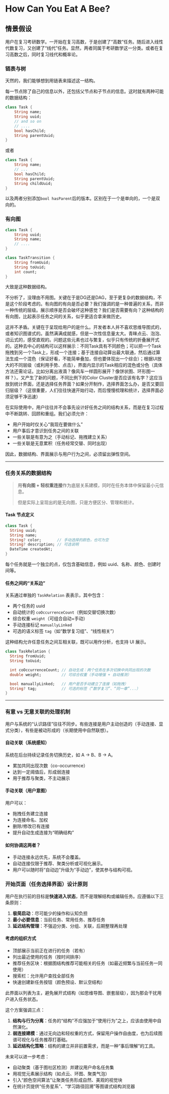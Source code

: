 # How Can You Eat A Bee?

## 情景假设

用户在复习考研数学。一开始在复习高数，于是创建了“高数”任务。随后进入线性代数复习，又创建了“线代”任务。显然，两者同属于考研数学这一分类。或者在复习高数之后，同时复习线代和概率论。

### 链表与树

天然的，我们能够想到用链表来描述这一结构。

每一节点除了自己的信息以外，还包括父节点和子节点的信息。这时就有两种可能的数据结构：

```dart
class Task {
    String name;
    String uuid;
    // and so on
    // ....
    bool hasChild;
    String parentUuid;
}
```

或者

```dart
class Task {
    String name;
    // ...
    bool hasChild;
    String parentUuid;
    String childUuid;
}
```

以及两者分别添加`bool hasParent`后的版本。区别在于一个是单向的，一个是双向的。

### 有向图

```dart
class Task {
    String uuid;
    String name;
    // ....
}

class TaskTransition {
    String fromUuid;
    String toUuid;
    int count;
}
```

大致是这种数据结构。



不分析了，没理由不用图。关键在于是DG还是DAG，至于更复杂的数据结构，不是这个阶段考虑的。有向图的有向是否必要？我们强调的是一种普遍的关系，而非一种传统的层级。展示顺序是否会破坏这种感觉？我们是否需要有向？这种结构的有向图，比起表示任务之间的关系，似乎更适合拿来做历史。

这并不矛盾。关键在于呈现给用户的是什么。开发者本人并不喜欢思维导图式的，或者知识图谱式的。虽然满满成就感，但是一次性信息量太大。青睐点云、泡泡、词云式的，感受直观的。问题这些元素也过与繁复，似乎只有传统的折叠展开式的。这种去中心的结构可以这样展示：不同Task具有不同颜色；可以把一个Task拖拽到另一个Task上，形成一个连接；基于连接自动算出最大联通，然后通过算法生成一个混色（保证好看，不能简单叠加，但也要体现出一个综合）；根据UI放大的不同层级（或利用手势、点击），界面内显示的Task相应的混色或分色（具体方法还需论证。比如分离出液滴？像风车一样圆形展开？像饼状图、环形图一样？）。又产生了新的问题，不同比例下的Color Cluster是否应该有名字？这应当放到统计界面，还是选择任务界面？如果分开制作，选择界面怎么办，是否又要回归层级？（这很重要，人们往往快速开始行动，而后慢慢梳理和统计，选择界面必须足够干净迅速）



在实际使用中，用户往往并不会事先设计好任务之间的结构关系，而是在复习过程中不断跳转、回顾和重组。我们必须允许：

- 用户开始时仅关心“我现在要做什么”
- 用户事后才意识到任务之间的关联
- 一些关联是有意为之（手动标记、拖拽建立关系）
- 一些关联是无意累积（任务经常交替、同时出现）

因此，数据结构、界面展示与用户行为之间，必须留出弹性空间。

---

### 任务关系的数据结构

> 用**有向图 + 轻权重连接**作为底层关系建模，同时在任务本体中保留最小元信息。
>
> 但是实际上呈现出的是无向图，只是方便区分、管理和统计。

#### Task 节点定义

```dart
class Task {
  String uuid;
  String name;
  String? color;       // 手动选择的颜色，也可为空
  String? description; // 可选说明
  DateTime createdAt;
}
```

每个任务就是一个独立的点，仅包含基础信息，例如 uuid、名称、颜色、创建时间等。

#### 任务之间的“关系边”

关系通过单独的 `TaskRelation` 表表示，其中包含：

- 两个任务的 uuid
- 自动统计的 `coOccurrenceCount`（例如交替切换次数）
- 综合权重 `weight`（可组合自动+手动）
- 手动连接标记 `manuallyLinked`
- 可选的语义标签 `tag`（如“数学复习组”、“线性相关”）

这种结构允许任意任务之间互相关联，既可以用作分析，也支持 UI 展示。

```dart
class TaskRelation {
  String fromUuid;
  String toUuid;

  int coOccurrenceCount; // 自动生成：两个任务在多次切换中共同出现的次数
  double weight;         // 可综合权重（手动增强 + 自动推测）

  bool manuallyLinked;   // 用户是否手动建立了连接（如拖拽）
  String? tag;           // 可选的标签（“数学复习”、“同一章”...）
}
```

------

### 有意 vs 无意关联的处理机制

用户与系统的“认识路径”往往不同步。有些连接是用户主动创造的（手动连接、显式分类），有些是被动形成的（长期使用中自然联想）。

#### 自动关联（系统感知）

系统在后台持续记录任务切换历史，如 A → B、B → A。

- 累加共同出现次数（co-occurrence）
- 达到一定阈值后，形成弱连接
- 用于推荐与聚类，不主动展示

#### 手动关联（用户意图）

用户可以：

- 拖拽任务建立连接
- 为连接命名、加权
- 删除/修改已有连接
- 提升自动生成连接为“明确结构”

#### 如何协调这两者？

- 手动连接永远优先，系统不会覆盖。
- 自动连接仅限于推荐、聚类分析或可视化展示。
- 用户可以随时将“自动边”升级为“手动边”，使其参与结构可视。



### 开始页面（任务选择界面）设计原则

用户在执行前的目标是**快速进入状态**，而不是理解结构或编辑任务。应遵循以下三条原则：

1. **极简启动**：尽可能少的操作和认知负担
2. **最小必要信息**：当前任务、常用任务、推荐任务
3. **延迟结构管理**：不强迫分类、分组、关联，后期整理再处理

#### 考虑的组织方式

- 顶部展示当前正在进行的任务（若有）
- 列出最近使用的任务（按时间排序）
- 推荐任务区块：根据图结构推荐可能相关的任务（如最近频繁与当前任务一同使用）
- 搜索栏：允许用户查找全部任务
- 快速创建新任务按钮（颜色预设、默认空结构）

此界面以列表为主，避免展开式结构（如思维导图、嵌套层级），因为那会干扰用户进入任务状态。



这个方案强调三点：

1. **结构与行为分离**：任务的“结构”不应强加于“使用行为”之上，应该由使用中自然演化。
2. **弱连接建模**：通过无向边和轻权重的方式，保留用户操作自由度，也为后续图谱可视化与任务推荐打基础。
3. **延迟结构化策略**：结构的建立并非前置需求，而是一种“事后理解”的工具。

未来可以进一步考虑：

- 自动聚类（基于图社区检测）并建议用户命名任务集
- 用视觉元素展示结构（如点云、环图、聚类气泡）
- 引入“颜色空间算法”让聚类任务形成自然、美观的视觉块
- 在统计页提供“任务星系”、“学习路径回溯”等图谱式结构浏览器